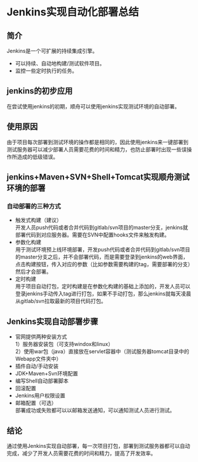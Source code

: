 # Jenkins实现自动化部署总结
## 简介
Jenkins是一个可扩展的持续集成引擎。
- 可以持续、自动地构建/测试软件项目。
- 监控一些定时执行的任务。
## jenkins的初步应用
在尝试使用jenkins的初期，顺舟可以使用jenkins实现测试环境的自动部署。
## 使用原因
由于项目每次部署到测试环境的操作都是相同的，因此使用jenkins来一键部署到测试服务器可以减少部署人员需要花费的时间和精力，也防止部署时出现一些误操作所造成的低级错误。
## jenkins+Maven+SVN+Shell+Tomcat实现顺舟测试环境的部署
### 自动部署的三种方式
- 触发式构建（建议）  
开发人员push代码或者合并代码到gitlab/svn项目的master分支，jenkins就部署代码到对应服务器。需要在SVN中配置hooks文件来触发构建。
- 参数化构建   
用于测试环境预上线环境部署，开发push代码或者合并代码到gitlab/svn项目的master分支之后，并不会部署代码，而是需要登录到jenkins的web界面，点击构建按钮，传入对应的参数（比如参数需要构建的tag，需要部署的分支）然后才会部署。
- 定时构建  
用于项目自动打包，定时构建是在参数化构建的基础上添加的，开发人员可以登录jenkins手动传入tag进行打包，如果不手动打包，那么jenkins就每天凌晨从gitlab/svn拉取最新的项目代码打包。
## Jenkins实现自动部署步骤
- 官网提供两种安装方式  
1）服务器安装包（可支持windox和linux）  
2）使用war包（java）直接放在servlet容器中（测试服务器tomcat目录中的Webapp文件夹中）
- 插件自动/手动安装
- JDK+Maven+Svn环境配置
- 编写Shell自动部署脚本
- 回滚配置
- Jenkins用户权限设置
- 邮箱配置（可选）  
部署成功或失败都可以以邮箱发送通知，可以通知测试人员进行测试。
## 结论
通过使用Jenkins实现自动部署，每一次项目打包，部署到测试服务器都可以自动完成，减少了开发人员需要花费的时间和精力，提高了开发效率。
